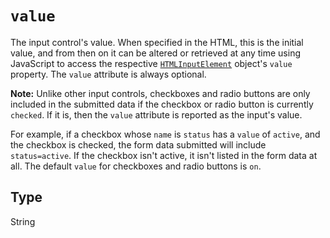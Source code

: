 # `value`

The input control's value. When specified in the HTML, this is the initial value, and from then on it can be altered or retrieved at any time using JavaScript to access the respective [`HTMLInputElement`](/en-US/docs/Web/API/HTMLInputElement) object's `value` property. The `value` attribute is always optional.

**Note:** Unlike other input controls, checkboxes and radio buttons are only included in the submitted data if the checkbox or radio button is currently `checked`. If it is, then the `value` attribute is reported as the input's value.

For example, if a checkbox whose `name` is `status` has a `value` of `active`, and the checkbox is checked, the form data submitted will include `status=active`. If the checkbox isn't active, it isn't listed in the form data at all. The default `value` for checkboxes and radio buttons is `on`.

## Type

String
